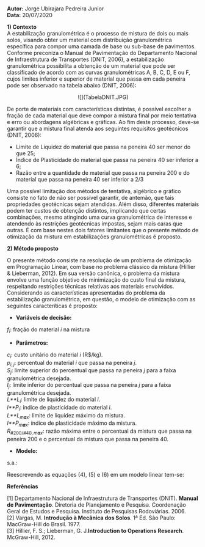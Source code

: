 <br>

**Autor:** Jorge Ubirajara Pedreira Junior  
**Data:** 20/07/2020

**1) Contexto**  
A estabilização granulométrica é o processo de mistura de dois ou mais
solos, visando obter um material com distribuição granulométrica
específica para compor uma camada de base ou sub-base de pavimentos.
Conforme preconiza o Manual de Pavimentação do Departamento Nacional de
Infraestrutura de Transportes (DNIT, 2006), a estabilização
granulométrica possibilita a obtenção de um material que pode ser
classificado de acordo com as curvas granulométricas A, B, C, D, E ou F,
cujos limites inferior e superior de material que passa em cada peneira
pode ser observado na tabela abaixo (DNIT, 2006):
<center>
![](TabelaDNIT.JPG)
</center>

De porte de materiais com características distintas, é possível escolher
a fração de cada material que deve compor a mistura final por meio
tentativa e erro ou abordagens algébricas e gráficas. Ao fim deste
processo, deve-se garantir que a mistura final atenda aos seguintes
requisitos geotécnicos (DNIT, 2006):

-   Limite de Liquidez do material que passa na peneira 40 ser menor do
    que 25;
-   Índice de Plasticidade do material que passa na peneira 40 ser
    inferior a 6;
-   Razão entre a quantidade de material que passa na peneira 200 e do
    material que passa na peneira 40 ser inferior a 2/3

Uma possível limitação dos métodos de tentativa, algébrico e gráfico
consiste no fato de não ser possível garantir, de antemão, que tais
propriedades geotécnicas sejam atendidas. Além disso, diferentes
materiais podem ter custos de obtenção distintos, implicando que certas
combinações, mesmo atingindo uma curva granulométrica de interesse e
atendendo às restrições geotécnicas impostas, sejam mais caras que
outras. É com base nestes dois fatores limitantes que o presente método
de otimização da mistura em estabilizações granulométricas é proposto.

**2) Método proposto**

O presente método consiste na resolução de um problema de otimização em
Programação Linear, com base no problema clássico da mistura (Hillier &
Lieberman, 2012). Em sua versão canônica, o problema da mistura envolve
uma função objetivo de minimização do custo final da mistura,
respeitando restrições técnicas relativas aos materiais envolvidos.  
Considerando as características apresentadas do problema da
estabilização granulométrica, em questão, o modelo de otimização com as
seguintes caracteríticas é proposto:

-   **Variáveis de decisão:**

*f*<sub>*i*</sub>: fração do material *i* na mistura

-   **Parâmetros:**

*c*<sub>*i*</sub>: custo unitário do material *i* (R$/kg).  
*p*<sub>*i*, *j*</sub>: percentual do material *i* que passa na peneira
*j*.  
*S*<sub>*j*</sub>: limite superior do percentual que passa na peneira
*j* para a faixa granulométrica desejada.  
*I*<sub>*j*</sub>: limite inferior do percentual que passa na peneira
*j* para a faixa granulométrica desejada.  
*L**L*<sub>*i*</sub>: limite de liquidez do material *i*.  
*I**P*<sub>*i*</sub>: índice de plasticidade do material *i*.  
*L**L*<sub>*m**a**x*</sub>: limite de liquidez máximo da mistura.  
*I**P*<sub>*m**a**x*</sub>: índice de plasticidade máximo da mistura.  
*R*<sub>\#200/\#40, *m**a**x*</sub>: razão máxima entre o percentual da
mistura que passa na peneira 200 e o percentual da mistura que passa na
peneira 40.

-   **Modelo:**

s.a.:

Reescrevendo as equações (4), (5) e (6) em um modelo linear tem-se:

**Referências**

\[1\] Departamento Nacional de Infraestrutura de Transportes (DNIT).
**Manual de Pavimentação**. Diretoria de Planejamento e Pesquisa.
Coordenação Geral de Estudos e Pesquisa. Instituto de Pesquisas
Rodoviárias. 2006.  
\[2\] Vargas, M. **Introdução à Mecânica dos Solos**. 1ª Ed. São Paulo:
MacGraw-Hill do Brasil. 1977.  
\[3\] Hillier, F. S.; Lieberman, G. J.**Introduction to Operations
Research**. McGraw-Hill, 2012.
